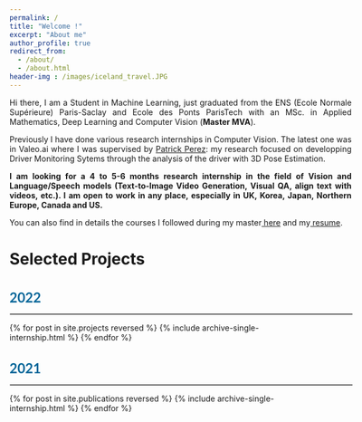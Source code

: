 ```yaml
---
permalink: /
title: "Welcome !"
excerpt: "About me"
author_profile: true
redirect_from: 
  - /about/
  - /about.html
header-img : /images/iceland_travel.JPG
--- 
```


<head>
<style>
.buttons {
  background-color: #04AA6D;
  border: none;
  color: white;
  width: 3.7em;
  padding: 0 0em;
  height: 1.5em;
  text-align: center;
  text-decoration: none;
  display: inline-block;
  font-size: 16px;
  cursor: pointer;
  margin: 4px 6px;
  color: white;
}
.buttonsRed1 { width: 4.2em; cursor: pointer; border-radius: 4px; background-color: #9A132A;}
.buttonsGreen1 { width: 4.2em; border-radius: 4px; background-color: #228844;}
.buttonsBlue1 { width: 4.2em; border-radius: 4px; background-color: #008CBA;}
.buttonsOrange1 { width: 4.2em; border-radius: 4px; background-color: #BBA333;}
table, th, td {
  border: 0px solid black;
  border-collapse: collapse;
}
date_title {
      font-family: 'Lato', Verdana, Helvetica, sans-serif;
      font-size: 24px;
      text-align: left;
      color: #069;
  }
strong {
    font-family: 'Lato', Verdana, Helvetica, sans-serif;
    font-size: 18px;
    }
heading {
    font-family: 'Lato', Verdana, Helvetica, sans-serif;
    font-size: 22px;
}
papertitle {
    font-family: 'Lato', Verdana, Helvetica, sans-serif;
    font-size: 18px;
    font-weight: bold;
}
name {
    font-family: 'Lato', Verdana, Helvetica, sans-serif;
    font-size: 32px;
    }
.one
    {
    width: 160px;
    height: 160px;
    position: relative;
    }
.two
    {
    width: 160px;
    height: 160px;
    position: absolute;
    transition: opacity .2s ease-in-out;
    -moz-transition: opacity .2s ease-in-out;
    -webkit-transition: opacity .2s ease-in-out;
    }
.fade {
     transition: opacity .2s ease-in-out;
     -moz-transition: opacity .2s ease-in-out;
     -webkit-transition: opacity .2s ease-in-out;
    }
span.highlight {
        background-color: #ffffd0;
    }

.list-work {
        width: 120%;
    }

.list-work img {
        -webkit-transition: -webkit-transform 0.35s;
        transition: -webkit-transform 0.35s;
        -o-transition: transform 0.35s;
        vertical-align: middle;
        transition: transform 0.35s;
        transition: transform 0.35s, -webkit-transform 0.35s;
        object-fit: contain;
        background-color: white;
        width: 300px;
        height: 225px;
        margin: 10px;
        vertical-align: middle;
        float: left;
    }

.list-work img:hover {
        -webkit-transform: scale3d(0.9, 0.9, 1);
                transform: scale3d(0.9, 0.9, 1);
    }
</style>
</head>

<p style="width:120%;text-align:justify;">Hi there, I am a Student in Machine Learning, just graduated from the ENS (Ecole Normale Supérieure) Paris-Saclay and Ecole des Ponts ParisTech with an MSc. in Applied Mathematics, Deep Learning and Computer Vision (<b>Master MVA</b>).</p>

<p style="width:120%;text-align:justify;">Previously I have done various research internships in Computer Vision. The latest one was in Valeo.ai where I was supervised by <a href="http://ptrckprz.github.io" style="width:120%;text-align:justify;">Patrick Perez</a>: my research focused on developping Driver Monitoring Sytems through the analysis of the driver with 3D Pose Estimation.</p>

<p style="width:120%;text-align:justify;"><b>I am looking for a 4 to 5-6 months research internship in the field of Vision and Language/Speech models (Text-to-Image Video Generation, Visual QA, align text with videos, etc.). I am open to work in any place, especially in UK, Korea, Japan, Northern Europe, Canada and US.</b></p>



<p style="width:120%;text-align:justify;">You can also find in details the courses I followed during my master<a href="https://victoria-brami.github.io/courses/"> here</a> and my<a style="width:120%;text-align:justify;" href="https://victoria-brami.github.io/cv/"> resume</a>.</p>
<p style="width:120%;text-align:justify;"></p>

<h1 style="width:120%;text-align:justify;">Selected Projects</h1>
<br>
<date_title><b>2022</b></date_title>
<hr style="border:1px solid #d3d3d3;width:120%;text-align:left;margin-left:0">
{% for post in site.projects reversed %}
  {% include archive-single-internship.html %}
 <!-- {% include archive-single-project.html %} -->
{% endfor %}
<p align=justify></p>
<p align=justify></p>
<br>
<date_title><b>2021</b></date_title>
<hr style="border:1px solid #d3d3d3;width:120%;text-align:left;margin-left:0">
{% for post in site.publications reversed %}
  {% include archive-single-internship.html %}
 <!-- {% include archive-single-project.html %} -->
{% endfor %}

